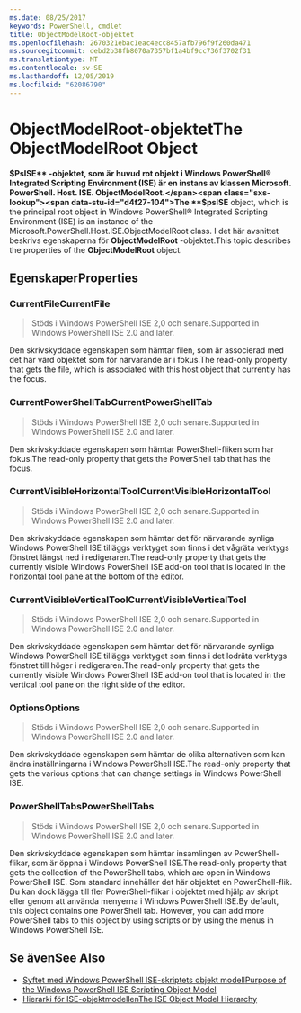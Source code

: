 ```yaml
---
ms.date: 08/25/2017
keywords: PowerShell, cmdlet
title: ObjectModelRoot-objektet
ms.openlocfilehash: 2670321ebac1eac4ecc8457afb796f9f260da471
ms.sourcegitcommit: debd2b38fb8070a7357bf1a4bf9cc736f3702f31
ms.translationtype: MT
ms.contentlocale: sv-SE
ms.lasthandoff: 12/05/2019
ms.locfileid: "62086790"
---
```

# <a name="the-objectmodelroot-object"></a><span data-ttu-id="d4f27-103">ObjectModelRoot-objektet</span><span class="sxs-lookup"><span data-stu-id="d4f27-103">The ObjectModelRoot Object</span></span>

<span data-ttu-id="d4f27-104">**$PsISE** -objektet, som är huvud rot objekt i Windows PowerShell® Integrated Scripting Environment (ISE) är en instans av klassen Microsoft. PowerShell. Host. ISE. ObjectModelRoot.</span><span class="sxs-lookup"><span data-stu-id="d4f27-104">The **$psISE** object, which is the principal root object in Windows PowerShell® Integrated Scripting Environment (ISE) is an instance of the Microsoft.PowerShell.Host.ISE.ObjectModelRoot class.</span></span>
<span data-ttu-id="d4f27-105">I det här avsnittet beskrivs egenskaperna för **ObjectModelRoot** -objektet.</span><span class="sxs-lookup"><span data-stu-id="d4f27-105">This topic describes the properties of the **ObjectModelRoot** object.</span></span>

## <a name="properties"></a><span data-ttu-id="d4f27-106">Egenskaper</span><span class="sxs-lookup"><span data-stu-id="d4f27-106">Properties</span></span>

### <a name="currentfile"></a><span data-ttu-id="d4f27-107">CurrentFile</span><span class="sxs-lookup"><span data-stu-id="d4f27-107">CurrentFile</span></span>

> <span data-ttu-id="d4f27-108">Stöds i Windows PowerShell ISE 2,0 och senare.</span><span class="sxs-lookup"><span data-stu-id="d4f27-108">Supported in Windows PowerShell ISE 2.0 and later.</span></span>

<span data-ttu-id="d4f27-109">Den skrivskyddade egenskapen som hämtar filen, som är associerad med det här värd objektet som för närvarande är i fokus.</span><span class="sxs-lookup"><span data-stu-id="d4f27-109">The read-only property that gets the file, which is associated with this host object that currently has the focus.</span></span>

### <a name="currentpowershelltab"></a><span data-ttu-id="d4f27-110">CurrentPowerShellTab</span><span class="sxs-lookup"><span data-stu-id="d4f27-110">CurrentPowerShellTab</span></span>

> <span data-ttu-id="d4f27-111">Stöds i Windows PowerShell ISE 2,0 och senare.</span><span class="sxs-lookup"><span data-stu-id="d4f27-111">Supported in Windows PowerShell ISE 2.0 and later.</span></span>

<span data-ttu-id="d4f27-112">Den skrivskyddade egenskapen som hämtar PowerShell-fliken som har fokus.</span><span class="sxs-lookup"><span data-stu-id="d4f27-112">The read-only property that gets the PowerShell tab that has the focus.</span></span>

### <a name="currentvisiblehorizontaltool"></a><span data-ttu-id="d4f27-113">CurrentVisibleHorizontalTool</span><span class="sxs-lookup"><span data-stu-id="d4f27-113">CurrentVisibleHorizontalTool</span></span>

> <span data-ttu-id="d4f27-114">Stöds i Windows PowerShell ISE 2,0 och senare.</span><span class="sxs-lookup"><span data-stu-id="d4f27-114">Supported in Windows PowerShell ISE 2.0 and later.</span></span>

<span data-ttu-id="d4f27-115">Den skrivskyddade egenskapen som hämtar det för närvarande synliga Windows PowerShell ISE tilläggs verktyget som finns i det vågräta verktygs fönstret längst ned i redigeraren.</span><span class="sxs-lookup"><span data-stu-id="d4f27-115">The read-only property that gets the currently visible Windows PowerShell ISE add-on tool that is located in the horizontal tool pane at the bottom of the editor.</span></span>

### <a name="currentvisibleverticaltool"></a><span data-ttu-id="d4f27-116">CurrentVisibleVerticalTool</span><span class="sxs-lookup"><span data-stu-id="d4f27-116">CurrentVisibleVerticalTool</span></span>

> <span data-ttu-id="d4f27-117">Stöds i Windows PowerShell ISE 2,0 och senare.</span><span class="sxs-lookup"><span data-stu-id="d4f27-117">Supported in Windows PowerShell ISE 2.0 and later.</span></span>

<span data-ttu-id="d4f27-118">Den skrivskyddade egenskapen som hämtar det för närvarande synliga Windows PowerShell ISE tilläggs verktyget som finns i det lodräta verktygs fönstret till höger i redigeraren.</span><span class="sxs-lookup"><span data-stu-id="d4f27-118">The read-only property that gets the currently visible Windows PowerShell ISE add-on tool that is located in the vertical tool pane on the right side of the editor.</span></span>

### <a name="options"></a><span data-ttu-id="d4f27-119">Options</span><span class="sxs-lookup"><span data-stu-id="d4f27-119">Options</span></span>

> <span data-ttu-id="d4f27-120">Stöds i Windows PowerShell ISE 2,0 och senare.</span><span class="sxs-lookup"><span data-stu-id="d4f27-120">Supported in Windows PowerShell ISE 2.0 and later.</span></span>

<span data-ttu-id="d4f27-121">Den skrivskyddade egenskapen som hämtar de olika alternativen som kan ändra inställningarna i Windows PowerShell ISE.</span><span class="sxs-lookup"><span data-stu-id="d4f27-121">The read-only property that gets the various options that can change settings in Windows PowerShell ISE.</span></span>

### <a name="powershelltabs"></a><span data-ttu-id="d4f27-122">PowerShellTabs</span><span class="sxs-lookup"><span data-stu-id="d4f27-122">PowerShellTabs</span></span>

> <span data-ttu-id="d4f27-123">Stöds i Windows PowerShell ISE 2,0 och senare.</span><span class="sxs-lookup"><span data-stu-id="d4f27-123">Supported in Windows PowerShell ISE 2.0 and later.</span></span>

<span data-ttu-id="d4f27-124">Den skrivskyddade egenskapen som hämtar insamlingen av PowerShell-flikar, som är öppna i Windows PowerShell ISE.</span><span class="sxs-lookup"><span data-stu-id="d4f27-124">The read-only property that gets the collection of the PowerShell tabs, which are open in Windows PowerShell ISE.</span></span> <span data-ttu-id="d4f27-125">Som standard innehåller det här objektet en PowerShell-flik. Du kan dock lägga till fler PowerShell-flikar i objektet med hjälp av skript eller genom att använda menyerna i Windows PowerShell ISE.</span><span class="sxs-lookup"><span data-stu-id="d4f27-125">By default, this object contains one PowerShell tab. However, you can add more PowerShell tabs to this object by using scripts or by using the menus in Windows PowerShell ISE.</span></span>

## <a name="see-also"></a><span data-ttu-id="d4f27-126">Se även</span><span class="sxs-lookup"><span data-stu-id="d4f27-126">See Also</span></span>

- [<span data-ttu-id="d4f27-127">Syftet med Windows PowerShell ISE-skriptets objekt modell</span><span class="sxs-lookup"><span data-stu-id="d4f27-127">Purpose of the Windows PowerShell ISE Scripting Object Model</span></span>](Purpose-of-the-Windows-PowerShell-ISE-Scripting-Object-Model.md)
- [<span data-ttu-id="d4f27-128">Hierarki för ISE-objektmodellen</span><span class="sxs-lookup"><span data-stu-id="d4f27-128">The ISE Object Model Hierarchy</span></span>](The-ISE-Object-Model-Hierarchy.md)